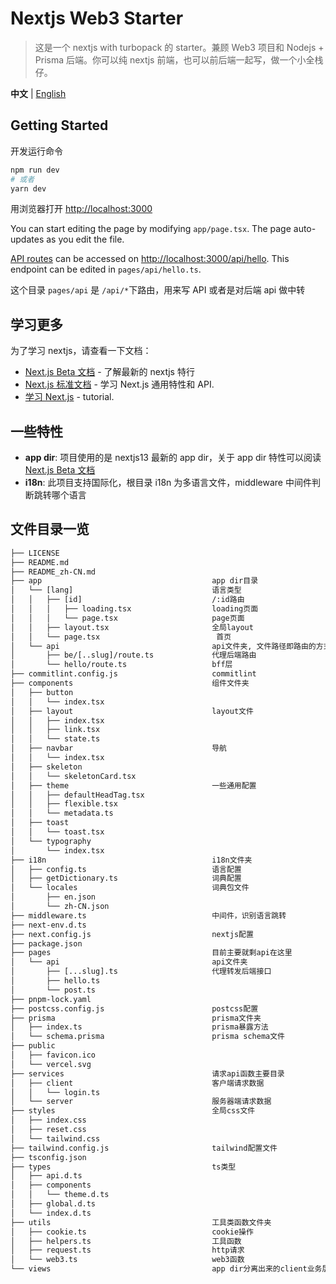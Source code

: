 # Nextjs Web3 Starter

> 这是一个 nextjs with turbopack 的 starter。兼顾 Web3 项目和 Nodejs + Prisma 后端。你可以纯 nextjs 前端，也可以前后端一起写，做一个小全栈仔。

**中文** | [English](./README.md)

## Getting Started

开发运行命令

```bash
npm run dev
# 或者
yarn dev
```

用浏览器打开 [http://localhost:3000](http://localhost:3000)

You can start editing the page by modifying `app/page.tsx`. The page auto-updates as you edit the file.

[API routes](https://nextjs.org/docs/api-routes/introduction) can be accessed on [http://localhost:3000/api/hello](http://localhost:3000/api/hello). This endpoint can be edited in `pages/api/hello.ts`.

这个目录 `pages/api` 是 `/api/*`下路由，用来写 API 或者是对后端 api 做中转

## 学习更多

为了学习 nextjs，请查看一下文档：

- [Next.js Beta 文档](https://beta.nextjs.org) - 了解最新的 nextjs 特行
- [Next.js 标准文档](https://nextjs.org/docs) - 学习 Next.js 通用特性和 API.
- [学习 Next.js](https://nextjs.org/learn) - tutorial.

## 一些特性

- **app dir**: 项目使用的是 nextjs13 最新的 app dir，关于 app dir 特性可以阅读[Next.js Beta 文档](https://beta.nextjs.org)
- **i18n**: 此项目支持国际化，根目录 i18n 为多语言文件，middleware 中间件判断跳转哪个语言

## 文件目录一览

```txt
├── LICENSE
├── README.md
├── README_zh-CN.md
├── app                                      app dir目录
│   └── [lang]                               语言类型
│   │   ├── [id]                             /:id路由
│   │   │   ├── loading.tsx                  loading页面
│   │   │   └── page.tsx                     page页面
│   │   ├── layout.tsx                       全局layout
│   │   └── page.tsx                          首页
│   └── api                                  api文件夹, 文件路径即路由的方式的API形式
│       ├── be/[..slug]/route.ts             代理后端路由
│       └── hello/route.ts                   bff层
├── commitlint.config.js                     commitlint
├── components                               组件文件夹
│   ├── button
│   │   └── index.tsx
│   ├── layout                               layout文件
│   │   ├── index.tsx
│   │   ├── link.tsx
│   │   └── state.ts
│   ├── navbar                               导航
│   │   └── index.tsx
│   ├── skeleton
│   │   └── skeletonCard.tsx
│   ├── theme                                一些通用配置
│   │   ├── defaultHeadTag.tsx
│   │   ├── flexible.tsx
│   │   └── metadata.ts
│   ├── toast
│   │   └── toast.tsx
│   └── typography
│       └── index.tsx
├── i18n                                     i18n文件夹
│   ├── config.ts                            语言配置
│   ├── getDictionary.ts                     词典配置
│   └── locales                              词典包文件
│       ├── en.json
│       └── zh-CN.json
├── middleware.ts                            中间件，识别语言跳转
├── next-env.d.ts
├── next.config.js                           nextjs配置
├── package.json
├── pages                                    目前主要就剩api在这里
│   └── api                                  api文件夹
│       ├── [...slug].ts                     代理转发后端接口
│       ├── hello.ts
│       └── post.ts
├── pnpm-lock.yaml
├── postcss.config.js                        postcss配置
├── prisma                                   prisma文件夹
│   ├── index.ts                             prisma暴露方法
│   └── schema.prisma                        prisma schema文件
├── public
│   ├── favicon.ico
│   └── vercel.svg
├── services                                 请求api函数主要目录
│   ├── client                               客户端请求数据
│   │   └── login.ts
│   └── server                               服务器端请求数据
├── styles                                   全局css文件
│   ├── index.css
│   ├── reset.css
│   └── tailwind.css
├── tailwind.config.js                       tailwind配置文件
├── tsconfig.json
├── types                                    ts类型
│   ├── api.d.ts
│   ├── components
│   │   └── theme.d.ts
│   ├── global.d.ts
│   └── index.d.ts
├── utils                                    工具类函数文件夹
│   ├── cookie.ts                            cookie操作
│   ├── helpers.ts                           工具函数
│   ├── request.ts                           http请求
│   └── web3.ts                              web3函数
└── views                                    app dir分离出来的client业务层
```

